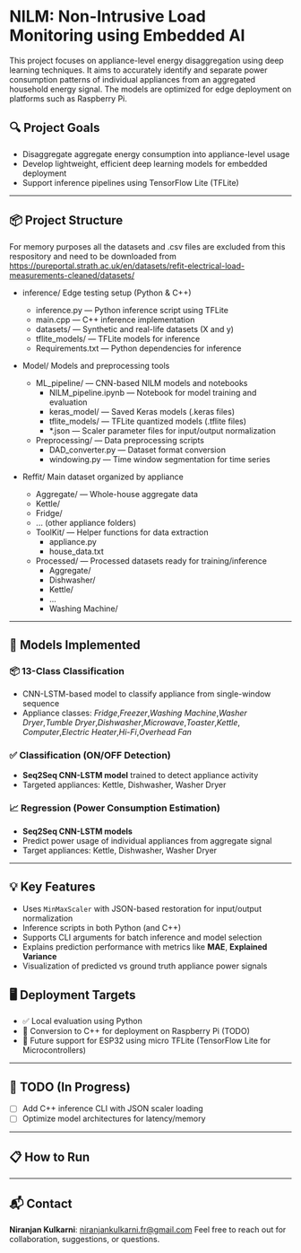 # NILM: Non-Intrusive Load Monitoring using Embedded AI

This project focuses on appliance-level energy disaggregation using deep learning techniques. It aims to accurately identify and separate power consumption patterns of individual appliances from an aggregated household energy signal. The models are optimized for edge deployment on platforms such as Raspberry Pi.

## 🔍 Project Goals

- Disaggregate aggregate energy consumption into appliance-level usage
- Develop lightweight, efficient deep learning models for embedded deployment
- Support inference pipelines using TensorFlow Lite (TFLite)

---

## 📦 Project Structure

For memory purposes all the datasets and .csv files are excluded from this respository and need to be downloaded from https://pureportal.strath.ac.uk/en/datasets/refit-electrical-load-measurements-cleaned/datasets/

- inference/ Edge testing setup (Python & C++)
    -  inference.py — Python inference script using TFLite
    - main.cpp — C++ inference implementation
    - datasets/ — Synthetic and real-life datasets (X and y)
    - tflite_models/ — TFLite models for inference
    - Requirements.txt — Python dependencies for inference

- Model/ Models and preprocessing tools
    - ML_pipeline/ — CNN-based NILM models and notebooks
        - NILM_pipeline.ipynb — Notebook for model training and evaluation
        - keras_model/ — Saved Keras models (.keras files)
        - tflite_models/ — TFLite quantized models (.tflite files)
        - *.json — Scaler parameter files for input/output normalization
    - Preprocessing/ — Data preprocessing scripts
        - DAD_converter.py — Dataset format conversion
        - windowing.py — Time window segmentation for time series

- Reffit/ Main dataset organized by appliance
    - Aggregate/ — Whole-house aggregate data
    - Kettle/
    - Fridge/
    - ... (other appliance folders)
    - ToolKit/ — Helper functions for data extraction
        - appliance.py
        - house_data.txt
    - Processed/ — Processed datasets ready for training/inference
        - Aggregate/
        - Dishwasher/
        - Kettle/
        - ...
        - Washing Machine/

---
## 🧠 Models Implemented

### 📦 13-Class Classification
- CNN-LSTM-based model to classify appliance from single-window sequence
- Appliance classes: *Fridge*,*Freezer*,*Washing Machine*,*Washer Dryer*,*Tumble Dryer*,*Dishwasher*,*Microwave*,*Toaster*,*Kettle*,
                *Computer*,*Electric Heater*,*Hi-Fi*,*Overhead Fan*

### ✅ Classification (ON/OFF Detection)
- **Seq2Seq CNN-LSTM model** trained to detect appliance activity
- Targeted appliances: Kettle, Dishwasher, Washer Dryer

### 📈 Regression (Power Consumption Estimation)
- **Seq2Seq CNN-LSTM models**
- Predict power usage of individual appliances from aggregate signal
- Target appliances: Kettle, Dishwasher, Washer Dryer
---
## 💡 Key Features

- Uses `MinMaxScaler` with JSON-based restoration for input/output normalization
- Inference scripts in both Python (and C++)
- Supports CLI arguments for batch inference and model selection
- Explains prediction performance with metrics like **MAE**, **Explained Variance**
- Visualization of predicted vs ground truth appliance power signals

## 🖥️ Deployment Targets

- ✅ Local evaluation using Python
- 🔄 Conversion to C++ for deployment on Raspberry Pi (TODO)
- 🔋 Future support for ESP32 using micro TFLite (TensorFlow Lite for Microcontrollers)

---

## 🚧 TODO (In Progress)

- [ ] Add C++ inference CLI with JSON scaler loading
- [ ] Optimize model architectures for latency/memory

---

## 📋 How to Run



---

## 📬 Contact

**Niranjan Kulkarni**: niranjankulkarni.fr@gmail.com
Feel free to reach out for collaboration, suggestions, or questions.
